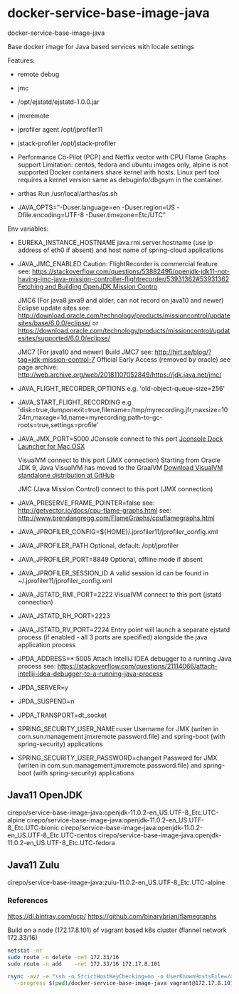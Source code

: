 # docker-service-base-image-java

docker-service-base-image-java


Base docker image for Java based services with locale settings

Features:

- remote debug
- jmc
- /opt/ejstatd/ejstatd-1.0.0.jar
- jmxremote

- jprofiler agent
    /opt/jprofiler11

- jstack-profiler
    /opt/jstack-profiler

- Performance Co-Pilot (PCP) and Netflix vector with CPU Flame Graphs support
    Limitation:
    centos, fedora and ubuntu images only, alpine is not supported
    Docker containers share kernel with hosts.
    Linux perf tool requires a kernel version same as debuginfo/dbgsym in the container.

- arthas
    Run /usr/local/arthas/as.sh

- JAVA_OPTS="-Duser.language=en -Duser.region=US -Dfile.encoding=UTF-8 -Duser.timezone=Etc/UTC"


Env variables:

- EUREKA_INSTANCE_HOSTNAME
    java.rmi.server.hostname (use ip address of eth0 if absent) and host name of spring-cloud applications

- JAVA_JMC_ENABLED
    Caution:
    FlightRecorder is commercial feature
    see: https://stackoverflow.com/questions/53882496/openjdk-jdk11-not-having-jmc-java-mission-controller-flightrecorder/53931362#53931362
    [Fetching and Building OpenJDK Mission Contro](http://hirt.se/blog/?p=947)
    
    JMC6 (For java8 java9 and older, can not record on java10 and newer) Eclipse update sites
    see: http://download.oracle.com/technology/products/missioncontrol/updatesites/base/6.0.0/eclipse/
    or https://download.oracle.com/technology/products/missioncontrol/updatesites/supported/6.0.0/eclipse/
    
    JMC7 (For java10 and newer)
    Build JMC7 see: http://hirt.se/blog/?tag=jdk-mission-control-7
    Official Early Access (removed by oracle) see page archive: http://web.archive.org/web/20181107052849/https://jdk.java.net/jmc/
    
- JAVA_FLIGHT_RECORDER_OPTIONS
    e.g. 'old-object-queue-size=256'
- JAVA_START_FLIGHT_RECORDING
    e.g. 'disk=true,dumponexit=true,filename=/tmp/myrecording.jfr,maxsize=1024m,maxage=1d,name=myrecording,path-to-gc-roots=true,settings=profile'

- JAVA_JMX_PORT=5000
    JConsole connect to this port
    [Jconsole Dock Launcher for Mac OSX](https://256stuff.com/gray/docs/misc/jconsole_launcher_mac_osx/)
    
    VisualVM connect to this port (JMX connection)
    Starting from Oracle JDK 9, Java VisualVM has moved to the GraalVM
    [Download VisualVM standalone distribution at GitHub](https://visualvm.github.io/download.html)
    
    JMC (Java Mission Control) connect to this port (JMX connection)

- JAVA_PRESERVE_FRAME_POINTER=false
    see: http://getvector.io/docs/cpu-flame-graphs.html
    see: http://www.brendangregg.com/FlameGraphs/cpuflamegraphs.html

- JAVA_JPROFILER_CONFIG=${HOME}/.jprofiler11/jprofiler_config.xml
- JAVA_JPROFILER_PATH
    Optional, default: /opt/jprofiler
- JAVA_JPROFILER_PORT=8849
    Optional, offline mode if absent
- JAVA_JPROFILER_SESSION_ID
    A valid session id can be found in ~/.jprofiler11/jprofiler_config.xml 

- JAVA_JSTATD_RMI_PORT=2222
    VisualVM connect to this port (jstatd connection)
- JAVA_JSTATD_RH_PORT=2223
- JAVA_JSTATD_RV_PORT=2224
    Entry point will launch a separate ejstatd process (if enabled - all 3 ports are specified) alongside the java application process

- JPDA_ADDRESS=*:5005
    Attach IntelliJ IDEA debugger to a running Java process
    see: https://stackoverflow.com/questions/21114066/attach-intellij-idea-debugger-to-a-running-java-process
- JPDA_SERVER=y
- JPDA_SUSPEND=n
- JPDA_TRANSPORT=dt_socket

- SPRING_SECURITY_USER_NAME=user
    Username for JMX (writen in com.sun.management.jmxremote.password.file) and spring-boot (with spring-security) applications
- SPRING_SECURITY_USER_PASSWORD=changeit
    Password for JMX (writen in com.sun.management.jmxremote.password.file) and spring-boot (with spring-security) applications

## Java11 OpenJDK

cirepo/service-base-image-java:openjdk-11.0.2-en_US.UTF-8_Etc.UTC-alpine
cirepo/service-base-image-java:openjdk-11.0.2-en_US.UTF-8_Etc.UTC-bionic
cirepo/service-base-image-java:openjdk-11.0.2-en_US.UTF-8_Etc.UTC-centos
cirepo/service-base-image-java:openjdk-11.0.2-en_US.UTF-8_Etc.UTC-fedora


## Java11 Zulu

cirepo/service-base-image-java:zulu-11.0.2-en_US.UTF-8_Etc.UTC-alpine


### References

https://dl.bintray.com/pcp/
https://github.com/binarybrian/flamegraphs


Build on a node (172.17.8.101) of vagrant based k8s cluster (flannel network 172.33/16)
```bash
netstat -nr
sudo route -n delete -net 172.33/16
sudo route -n add    -net 172.33/16 172.17.8.101

rsync -avz -e "ssh -o StrictHostKeyChecking=no -o UserKnownHostsFile=/dev/null -i $(pwd)/../kubernetes-vagrant-centos-cluster/.vagrant/machines/node1/virtualbox/private_key" \
  --progress $(pwd)/docker-service-base-image-java vagrant@172.17.8.101:/home/vagrant
```

